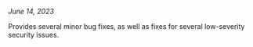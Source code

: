 *June 14, 2023*

Provides several minor bug fixes, as well as fixes for several low-severity
security issues.
